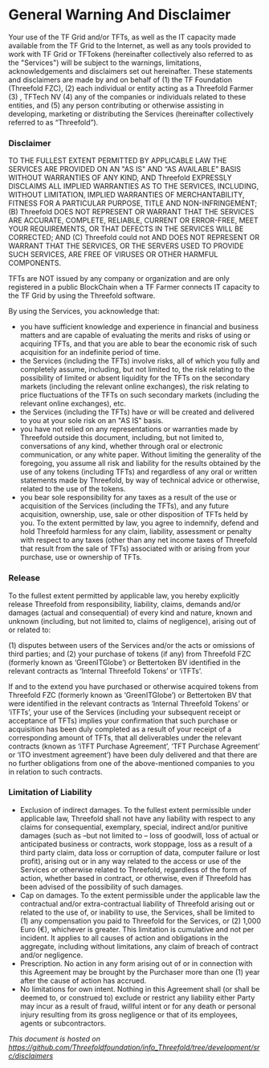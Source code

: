 # General Warning And Disclaimer

Your use of the TF Grid and/or TFTs, as well as the IT capacity made available from the TF Grid to the Internet, as well as any tools provided to work with TF Grid or TFTokens (hereinafter collectively also referred to as the "Services") will be subject to the warnings, limitations, acknowledgements and disclaimers set out hereinafter. These statements and disclaimers are made by and on behalf of (1) the TF Foundation (Threefold FZC), (2) each individual or entity acting as a Threefold Farmer (3) , TFTech NV (4) any of the companies or individuals related to these entities, and (5) any person contributing or otherwise assisting in developing, marketing or distributing the Services (hereinafter collectively referred to as “Threefold”). 

### Disclaimer

TO THE FULLEST EXTENT PERMITTED BY APPLICABLE LAW THE SERVICES ARE PROVIDED ON AN "AS IS" AND “AS AVAILABLE” BASIS WITHOUT WARRANTIES OF ANY KIND, AND Threefold EXPRESSLY DISCLAIMS ALL IMPLIED WARRANTIES AS TO THE SERVICES, INCLUDING, WITHOUT LIMITATION, IMPLIED WARRANTIES OF MERCHANTABILITY, FITNESS FOR A PARTICULAR PURPOSE, TITLE AND NON-INFRINGEMENT; (B) Threefold DOES NOT REPRESENT OR WARRANT THAT THE SERVICES ARE ACCURATE, COMPLETE, RELIABLE, CURRENT OR ERROR-FREE, MEET YOUR REQUIREMENTS, OR THAT DEFECTS IN THE SERVICES WILL BE CORRECTED; AND (C) Threefold could not AND DOES NOT REPRESENT OR WARRANT THAT THE SERVICES, OR THE SERVERS USED TO PROVIDE SUCH SERVICES, ARE FREE OF VIRUSES OR OTHER HARMFUL COMPONENTS.

TFTs are NOT issued by any company or organization and are only registered in a public BlockChain when a TF Farmer connects IT capacity to the TF Grid by using the Threefold software. 

By using the Services, you acknowledge that:

* you have sufficient knowledge and experience in financial and business matters and are capable of evaluating the merits and risks of using or acquiring TFTs, and that you are able to bear the economic risk of such acquisition for an indefinite period of time.
* the Services (including the TFTs) involve risks, all of which you fully and completely assume, including, but not limited to, the risk relating to the possibility of limited or absent liquidity for the TFTs on the secondary markets (including the relevant online exchanges), the risk relating to price fluctuations of the TFTs on such secondary markets (including the relevant online exchanges), etc. 
* the Services (including the TFTs) have or will be created and delivered to you at your sole risk on an "AS IS" basis. 
* you have not relied on any representations or warranties made by Threefold outside this document, including, but not limited to, conversations of any kind, whether through oral or electronic communication, or any white paper. Without limiting the generality of the foregoing, you assume all risk and liability for the results obtained by the use of any tokens (including TFTs) and regardless of any oral or written statements made by Threefold, by way of technical advice or otherwise, related to the use of the tokens.
* you bear sole responsibility for any taxes as a result of the use or acquisition of the Services (including the TFTs), and any future acquisition, ownership, use, sale or other disposition of TFTs held by you. To the extent permitted by law, you agree to indemnify, defend and hold Threefold harmless for any claim, liability, assessment or penalty with respect to any taxes (other than any net income taxes of Threefold that result from the sale of TFTs) associated with or arising from your purchase, use or ownership of TFTs.

### Release

To the fullest extent permitted by applicable law, you hereby explicitly release Threefold from responsibility, liability, claims, demands and/or damages (actual and consequential) of every kind and nature, known and unknown (including, but not limited to, claims of negligence), arising out of or related to:

(1) disputes between users of the Services and/or the acts or omissions of third parties; and
(2) your purchase of tokens (if any) from Threefold FZC (formerly known as ‘GreenITGlobe’) or Bettertoken BV identified in the relevant contracts as ‘Internal Threefold Tokens’ or ‘iTFTs’. 

If and to the extend you have purchased or otherwise acquired tokens from Threefold FZC (formerly known as ‘GreenITGlobe’) or Bettertoken BV that were identified in the relevant contracts as ‘Internal Threefold Tokens’ or ‘iTFTs’, your use of the Services (including your subsequent receipt or acceptance of TFTs) implies your confirmation that such purchase or acquisition has been duly completed as a result of your receipt of a corresponding amount of TFTs, that all deliverables under the relevant contracts (known as ‘iTFT Purchase Agreement’, ‘TFT Purchase Agreement’ or ‘ITO investment agreement’) have been duly delivered and that there are no further obligations from one of the above-mentioned companies to you in relation to such contracts.

### Limitation of Liability

* Exclusion of indirect damages. To the fullest extent permissible under applicable law, Threefold shall not have any liability with respect to any claims for consequential, exemplary, special, indirect and/or punitive damages (such as –but not limited to – loss of goodwill, loss of actual or anticipated business or contracts, work stoppage, loss as a result of a third party claim, data loss or corruption of data, computer failure or lost profit), arising out or in any way related to the access or use of the Services or otherwise related to Threefold, regardless of the form of action, whether based in contract, or otherwise, even if Threefold has been advised of the possibility of such damages.
* Cap on damages. To the extent permissible under the applicable law the contractual and/or extra-contractual liability of Threefold arising out or related to the use of, or inability to use, the Services, shall be limited to (1) any compensation you paid to Threefold for the Services, or (2) 1,000 Euro (€), whichever is greater. This limitation is cumulative and not per incident. It applies to all causes of action and obligations in the aggregate, including without limitations, any claim of breach of contract and/or negligence.
* Prescription. No action in any form arising out of or in connection with this Agreement may be brought by the Purchaser more than one (1) year after the cause of action has accrued.
* No limitations for own intent. Nothing in this Agreement shall (or shall be deemed to, or construed to) exclude or restrict any liability either Party may incur as a result of fraud, willful intent or for any death or personal injury resulting from its gross negligence or that of its employees, agents or subcontractors.


*This document is hosted on https://github.com/Threefoldfoundation/info_Threefold/tree/development/src/disclaimers*
